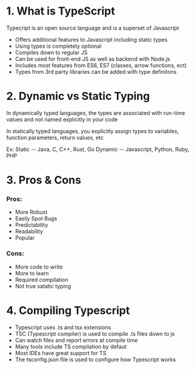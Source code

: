  
# 1. What is TypeScript

Typecript is an open source language and is a superset of Javascript 

- Offers additional features to Javascript including static types
- Using types is completely optional
- Compiles down to regular JS 
- Can be used for front-end JS as well as backend with Node.js
- Includes most features from ES6, ES7 (classes, arrow functions, ect)
- Types from 3rd party libraries can be added with type definitons 


# 2. Dynamic vs Static Typing

In dynamically typed languages, the types are associated with run-time 
values and not named explicitly in your code

In statically typed languages, you explicitly assign types to variables, 
function parameters, return values, etc


Ex:
Static -- Java, C, C++, Rust, Go
Dynamic -- Javascript, Python, Ruby, PHP


# 3. Pros & Cons

### Pros:
- More Robust
- Easily Spot Bugs
- Predictability
- Readability
- Popular


### Cons:
- More code to write
- More to learn
- Required compilation
- Not true satatic typing


# 4. Compiling Typescript

- Typescript uses .ts and tsx extensions
- TSC (Typescript compiler) is used to compile .ts files down to js
- Can watch files and report errors at compile time
- Many tools include TS compilation by defaut 
- Most IDEs have great support for TS 
- The tsconfig.json file is used to configure how Typescript works 